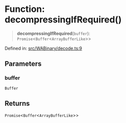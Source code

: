 # Function: decompressingIfRequired()

> **decompressingIfRequired**(`buffer`): `Promise`\<`Buffer`\<`ArrayBufferLike`\>\>

Defined in: [src/WABinary/decode.ts:9](https://github.com/Riders004/Tv/blob/3d6aaf6f3efb499dc9d0ca82bb24083bb45a8478/src/WABinary/decode.ts#L9)

## Parameters

### buffer

`Buffer`

## Returns

`Promise`\<`Buffer`\<`ArrayBufferLike`\>\>
